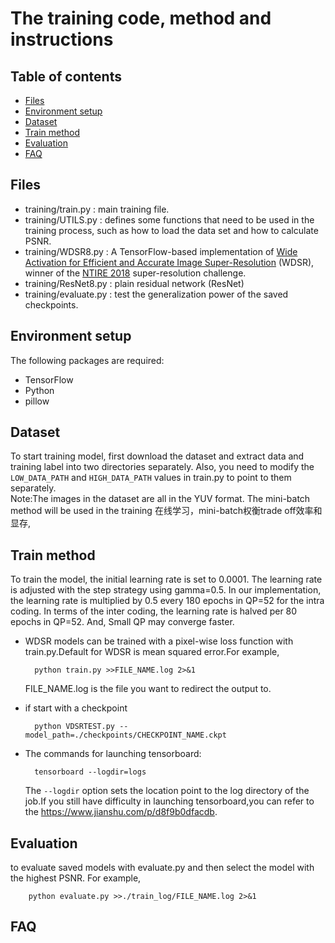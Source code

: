 # The training code, method and instructions

## Table of contents

- [Files](#Files)
- [Environment setup](#Environment-setup)
- [Dataset](#Dataset)
- [Train method](#Train-method)
- [Evaluation](#Evaluation)
- [FAQ](#FAQ)

## Files

* training/train.py : main training file.
* training/UTILS.py : defines some functions that need to be used in the training process, such as how to load the data set and how to calculate PSNR.
* training/WDSR8.py : A TensorFlow-based implementation of [Wide Activation for Efficient and Accurate Image Super-Resolution](https://arxiv.org/abs/1808.08718) (WDSR), winner 
  of the [NTIRE 2018](http://www.vision.ee.ethz.ch/ntire18/) super-resolution challenge.
* training/ResNet8.py : plain residual network (ResNet)
* training/evaluate.py : test the generalization power of the saved checkpoints.

## Environment setup

The following packages are required:
* TensorFlow
* Python
* pillow

## Dataset

To start training model, first download the dataset and extract data and training label into two directories separately. Also, you need to modify the `LOW_DATA_PATH` and `HIGH_DATA_PATH` values in train.py to point to them separately.<br>
Note:The images in the dataset are all in the YUV format.
The mini-batch method will be used in the training
在线学习，mini-batch权衡trade off效率和显存,

## Train method
To train the model, the initial learning rate is set to 0.0001. The learning rate is adjusted with the step strategy using gamma=0.5. In our implementation, the learning rate is multiplied by 0.5 every 180 epochs in QP=52 for the intra coding. In terms of the inter coding, the learning rate is halved per 80 epochs in QP=52. And, Small QP may converge faster.

* WDSR models can be trained with a pixel-wise loss function with train.py.Default for WDSR is mean squared error.For example,

        python train.py >>FILE_NAME.log 2>&1

    FILE_NAME.log is the file you want to redirect the output to.

* if start with a checkpoint

        python VDSRTEST.py --model_path=./checkpoints/CHECKPOINT_NAME.ckpt

* The commands for launching tensorboard:

        tensorboard --logdir=logs
        
    The `--logdir` option sets the location point to the log directory of the job.If you still have difficulty in launching tensorboard,you can refer to the https://www.jianshu.com/p/d8f9b0dfacdb.

## Evaluation

to evaluate saved models with evaluate.py and then select the model with the highest PSNR. For example,

        python evaluate.py >>./train_log/FILE_NAME.log 2>&1

## FAQ


